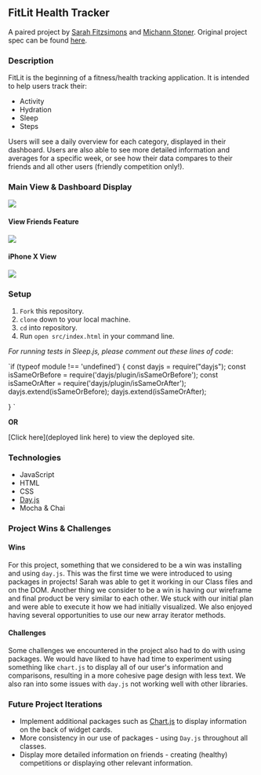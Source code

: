## FitLit Health Tracker

A paired project by [Sarah Fitzsimons](https://github.com/sme93) and [Michann Stoner](https://github.com/michannstoner).
Original project spec can be found [here](http://frontend.turing.io/projects/fitlit.html).

### Description 

FitLit is the beginning of a fitness/health tracking application. It is intended to help users track their:
- Activity
- Hydration 
- Sleep
- Steps

Users will see a daily overview for each category, displayed in their dashboard. Users are also able to see more detailed information and averages for a specific week, or see how their data compares to their friends and all other users (friendly competition only!). 

### Main View & Dashboard Display

![](https://media.giphy.com/media/1Yf2RdiX96ZGMzpern/giphy.gif)


#### View Friends Feature

![](https://media.giphy.com/media/esLvxnZbXKYot5MnDU/giphy.gif)


#### iPhone X View 

![](https://media.giphy.com/media/czyEsFTJBF2ygBpTEj/giphy.gif)


### Setup

1. `Fork` this repository.
2. `clone` down to your local machine.
3. `cd` into repository.
4. Run `open src/index.html` in your command line.

*For running tests in Sleep.js, please comment out these lines of code*:

`if (typeof module !== 'undefined') {
  const dayjs = require("dayjs");
  const isSameOrBefore = require('dayjs/plugin/isSameOrBefore');
  const isSameOrAfter = require('dayjs/plugin/isSameOrAfter');
  dayjs.extend(isSameOrBefore);
  dayjs.extend(isSameOrAfter);
  
}
`

**OR**

[Click here](deployed link here) to view the deployed site. 

### Technologies 
- JavaScript
- HTML
- CSS
- [Day.js](https://www.npmjs.com/package/dayjs)
- Mocha & Chai

### Project Wins & Challenges

#### Wins
For this project, something that we considered to be a win was installing and using `day.js`. This was the first time we were introduced to using packages in projects! Sarah was able to get it working in our Class files and on the DOM. Another thing we consider to be a win is having our wireframe and final product be very similar to each other. We stuck with our initial plan and were able to execute it how we had initially visualized. We also enjoyed having several opportunities to use our new array iterator methods. 

#### Challenges
Some challenges we encountered in the project also had to do with using packages. We would have liked to have had time to experiment using something like `chart.js` to display all of our user's information and comparisons, resulting in a more cohesive page design with less text. We also ran into some issues with `day.js` not working well with other libraries. 

### Future Project Iterations 
- Implement additional packages such as [Chart.js](https://www.npmjs.com/package/chart.js) to display information on the back of widget cards. 
- More consistency in our use of packages - using `Day.js` throughout all classes. 
- Display more detailed information on friends - creating (healthy) competitions or displaying other relevant information. 

 


